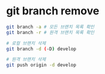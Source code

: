 # git branch remove

```sh
git branch -a # 모든 브랜치 목록 확인
git branch -r # 원격 브랜치 목록 확인

# 로컬 브랜치 삭제
git branch -d (-D) develop

# 원격 브랜치 삭제
git push origin -d develop
```
